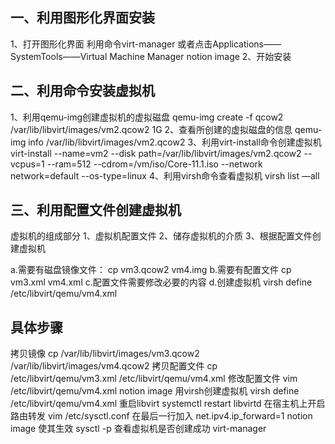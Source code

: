 ## 一、利用图形化界面安装
1、打开图形化界面
利用命令virt-manager
或者点击Applications——SystemTools——Virtual Machine Manager
notion image
2、开始安装

 
## 二、利用命令安装虚拟机
1、利用qemu-img创建虚拟机的虚拟磁盘
qemu-img create -f qcow2 /var/lib/libvirt/images/vm2.qcow2 1G
2、查看所创建的虚拟磁盘的信息
qemu-img info /var/lib/libvirt/images/vm2.qcow2
3、利用virt-install命令创建虚拟机
virt-install --name=vm2 --disk path=/var/lib/libvirt/images/vm2.qcow2 --vcpus=1 --ram=512 --cdrom=/vm/iso/Core-11.1.iso --network network=default --os-type=linux
4、利用virsh命令查看虚拟机
virsh list —all
 
## 三、利用配置文件创建虚拟机
虚拟机的组成部分
1、虚拟机配置⽂件
2、储存虚拟机的介质
3、根据配置⽂件创建虚拟机

a.需要有磁盘镜像⽂件：
cp vm3.qcow2 vm4.img
b.需要有配置⽂件
cp vm3.xml vm4.xml
c.配置⽂件需要修改必要的内容
d.创建虚拟机
virsh define /etc/libvirt/qemu/vm4.xml
 
## 具体步骤
拷贝镜像
cp /var/lib/libvirt/images/vm3.qcow2 /var/lib/libvirt/images/vm4.qcow2
拷贝配置文件
cp /etc/libvirt/qemu/vm3.xml /etc/libvirt/qemu/vm4.xml
修改配置文件
vim /etc/libvirt/qemu/vm4.xml
notion image
用virsh创建虚拟机
virsh define /etc/libvirt/qemu/vm4.xml
重启libvirt
systemctl restart libvirtd
在宿主机上开启路由转发
vim /etc/sysctl.conf
在最后一行加入 net.ipv4.ip_forward=1
notion image
使其生效
sysctl -p
查看虚拟机是否创建成功
virt-manager